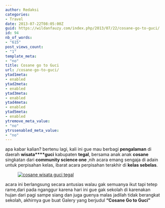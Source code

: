 ```yaml
---
author: Redaksi
categories:
- Travel
date: 2013-07-22T08:05:00Z
guid: https://wildanfauzy.com/index.php/2013/07/22/cosane-go-to-guci/
id: 94
nb_of_words:
- "615"
post_views_count:
- "1"
template_meta:
- "no"
title: Cosane go to Guci
url: /cosane-go-to-guci/
ytad1meta:
- enabled
ytad2meta:
- enabled
ytad3meta:
- enabled
ytad4meta:
- enabled
ytad5meta:
- enabled
ytremove_meta_value:
- "no"
ytrssenabled_meta_value:
- "no"
---
```


apa kabar kalian? bertenu lagi, kali ini gue mau berbagi **pengalaman** di daerah **wisata****guci** kabupaten **tegal**, bersama anak anak **cosane** singkatan dari **community science one&nbsp;**,nih acara emang sengaja di adain untuk perpisahan kelas, ibarat acara perpisahan terakhir di **kelas sebelas**.

<div class="wp-block-image">
  <figure class="aligncenter"><a href="http://wildanfauzyart.files.wordpress.com/2013/07/4a650-dsc04542.jpg"><img src="https://wildanfauzyart.files.wordpress.com/2020/04/63082-dsc04542.jpg?w=768" alt="cosane wisata guci tegal" title="cosane wisata guci tegal" data-recalc-dims="1" /></a></figure>
</div>

acara ini berlangsung secara antusias walau gak semuanya ikut tapi tetep rame,dari pada nganggur karena hari ini gue gak sekolah di karenakan hujan dari pagi sampe siang dan juga guenya malas jadilah tidak berangkat sekolah, akhirnya gue buat Galery yang berjudul **&#8220;Cosane Go to Guci&#8221;**<figure class="wp-block-image">

[<img src="https://wildanfauzyart.files.wordpress.com/2013/07/3c431-dsc04059.jpg?w=768" alt="" data-recalc-dims="1" />](https://wildanfauzyart.files.wordpress.com/2013/07/3c431-dsc04059.jpg)</figure> 

<div class="wp-block-image">
  <figure class="alignright"><a href="https://wildanfauzyart.files.wordpress.com/2013/07/9c867-dsc04086.jpg"><img src="https://wildanfauzyart.files.wordpress.com/2013/07/9c867-dsc04086.jpg?w=768" alt="" data-recalc-dims="1" /></a></figure>
</div>

<div class="wp-block-image">
  <figure class="aligncenter"><a href="https://wildanfauzyart.files.wordpress.com/2013/07/2bef6-dsc04103.jpg"><img src="https://wildanfauzyart.files.wordpress.com/2013/07/2bef6-dsc04103.jpg?w=768" alt="" data-recalc-dims="1" /></a></figure>
</div>

<div class="wp-block-image">
  <figure class="aligncenter"><a href="https://wildanfauzyart.files.wordpress.com/2013/07/5f9be-dsc04108.jpg"><img src="https://wildanfauzyart.files.wordpress.com/2013/07/5f9be-dsc04108.jpg?w=768" alt="" data-recalc-dims="1" /></a></figure>
</div>

<div class="wp-block-image">
  <figure class="aligncenter"><a href="https://wildanfauzyart.files.wordpress.com/2013/07/33b76-dsc04203.jpg"><img src="https://wildanfauzyart.files.wordpress.com/2013/07/33b76-dsc04203.jpg?w=768" alt="" data-recalc-dims="1" /></a></figure>
</div>

<div class="wp-block-image">
  <figure class="aligncenter"><a href="https://wildanfauzyart.files.wordpress.com/2013/07/36241-dsc04228.jpg"><img src="https://wildanfauzyart.files.wordpress.com/2013/07/36241-dsc04228.jpg?w=768" alt="" data-recalc-dims="1" /></a></figure>
</div>

<div class="wp-block-image">
  <figure class="aligncenter"><a href="https://wildanfauzyart.files.wordpress.com/2013/07/f3b4d-dsc04230.jpg"><img src="https://wildanfauzyart.files.wordpress.com/2013/07/f3b4d-dsc04230.jpg?w=768" alt="" data-recalc-dims="1" /></a></figure>
</div>

<div class="wp-block-image">
  <figure class="aligncenter"><a href="https://wildanfauzyart.files.wordpress.com/2013/07/cdbb3-dsc04232.jpg"><img src="https://wildanfauzyart.files.wordpress.com/2013/07/cdbb3-dsc04232.jpg?w=768" alt="" data-recalc-dims="1" /></a></figure>
</div>

<div class="wp-block-image">
  <figure class="aligncenter"><a href="https://wildanfauzyart.files.wordpress.com/2013/07/49a16-dsc04236.jpg"><img src="https://wildanfauzyart.files.wordpress.com/2013/07/49a16-dsc04236.jpg?w=768" alt="" data-recalc-dims="1" /></a></figure>
</div>

<div class="wp-block-image">
  <figure class="aligncenter"><a href="https://wildanfauzyart.files.wordpress.com/2013/07/d5f2d-dsc04237.jpg"><img src="https://wildanfauzyart.files.wordpress.com/2013/07/d5f2d-dsc04237.jpg?w=768" alt="" data-recalc-dims="1" /></a></figure>
</div>

<div class="wp-block-image">
  <figure class="aligncenter"><a href="https://wildanfauzyart.files.wordpress.com/2013/07/e145f-dsc04241.jpg"><img src="https://wildanfauzyart.files.wordpress.com/2013/07/e145f-dsc04241.jpg?w=768" alt="" data-recalc-dims="1" /></a></figure>
</div>

<div class="wp-block-image">
  <figure class="aligncenter"><a href="https://wildanfauzyart.files.wordpress.com/2013/07/3f887-dsc04246.jpg"><img src="https://wildanfauzyart.files.wordpress.com/2013/07/3f887-dsc04246.jpg?w=768" alt="" data-recalc-dims="1" /></a></figure>
</div>

<div class="wp-block-image">
  <figure class="aligncenter"><a href="https://wildanfauzyart.files.wordpress.com/2013/07/f33fe-dsc04256.jpg"><img src="https://wildanfauzyart.files.wordpress.com/2013/07/f33fe-dsc04256.jpg?w=768" alt="" data-recalc-dims="1" /></a></figure>
</div>

<div class="wp-block-image">
  <figure class="aligncenter"><a href="https://wildanfauzyart.files.wordpress.com/2013/07/a046b-dsc04257.jpg"><img src="https://wildanfauzyart.files.wordpress.com/2013/07/a046b-dsc04257.jpg?w=768" alt="" data-recalc-dims="1" /></a></figure>
</div><figure class="wp-block-image">

[<img src="https://wildanfauzyart.files.wordpress.com/2013/07/96711-dsc04261.jpg?w=768" alt="" data-recalc-dims="1" />](https://wildanfauzyart.files.wordpress.com/2013/07/96711-dsc04261.jpg)</figure> <figure class="wp-block-image">[<img src="https://wildanfauzyart.files.wordpress.com/2013/07/91eed-dsc04266.jpg?w=768" alt="" data-recalc-dims="1" />](https://wildanfauzyart.files.wordpress.com/2013/07/91eed-dsc04266.jpg)</figure> <figure class="wp-block-image">[<img src="https://wildanfauzyart.files.wordpress.com/2013/07/d2f4f-dsc04274.jpg?w=768" alt="" data-recalc-dims="1" />](https://wildanfauzyart.files.wordpress.com/2013/07/d2f4f-dsc04274.jpg)</figure> <figure class="wp-block-image">[<img src="https://wildanfauzyart.files.wordpress.com/2013/07/0f365-dsc04277.jpg?w=768" alt="" data-recalc-dims="1" />](https://wildanfauzyart.files.wordpress.com/2013/07/0f365-dsc04277.jpg)</figure> <figure class="wp-block-image">[<img src="https://wildanfauzyart.files.wordpress.com/2013/07/757b0-dsc04280.jpg?w=768" alt="" data-recalc-dims="1" />](https://wildanfauzyart.files.wordpress.com/2013/07/757b0-dsc04280.jpg)</figure> <figure class="wp-block-image">[<img src="https://wildanfauzyart.files.wordpress.com/2013/07/2ed3d-dsc04283.jpg?w=768" alt="" data-recalc-dims="1" />](https://wildanfauzyart.files.wordpress.com/2013/07/2ed3d-dsc04283.jpg)</figure> <figure class="wp-block-image">[<img src="https://wildanfauzyart.files.wordpress.com/2013/07/16e92-dsc04308.jpg?w=768" alt="" data-recalc-dims="1" />](https://wildanfauzyart.files.wordpress.com/2013/07/16e92-dsc04308.jpg)</figure> <figure class="wp-block-image">[<img src="https://wildanfauzyart.files.wordpress.com/2013/07/02bed-dsc04332.jpg?w=768" alt="" data-recalc-dims="1" />](https://wildanfauzyart.files.wordpress.com/2013/07/02bed-dsc04332.jpg)</figure> <figure class="wp-block-image">[<img src="https://wildanfauzyart.files.wordpress.com/2013/07/466c7-dsc04384.jpg?w=768" alt="" data-recalc-dims="1" />](https://wildanfauzyart.files.wordpress.com/2013/07/466c7-dsc04384.jpg)</figure> <figure class="wp-block-image">[<img src="https://wildanfauzyart.files.wordpress.com/2013/07/dcdcc-dsc04410.jpg?w=768" alt="" data-recalc-dims="1" />](https://wildanfauzyart.files.wordpress.com/2013/07/dcdcc-dsc04410.jpg)</figure> <figure class="wp-block-image">[<img src="https://wildanfauzyart.files.wordpress.com/2013/07/8eff6-dsc04415.jpg?w=768" alt="" data-recalc-dims="1" />](https://wildanfauzyart.files.wordpress.com/2013/07/8eff6-dsc04415.jpg)</figure> <figure class="wp-block-image">[<img src="https://wildanfauzyart.files.wordpress.com/2013/07/b7ba4-dsc04417.jpg?w=768" alt="" data-recalc-dims="1" />](https://wildanfauzyart.files.wordpress.com/2013/07/b7ba4-dsc04417.jpg)</figure> <figure class="wp-block-image">[<img src="https://wildanfauzyart.files.wordpress.com/2013/07/809a0-dsc04419.jpg?w=768" alt="" data-recalc-dims="1" />](https://wildanfauzyart.files.wordpress.com/2013/07/809a0-dsc04419.jpg)</figure> <figure class="wp-block-image">[<img src="https://wildanfauzyart.files.wordpress.com/2013/07/9f745-dsc04427.jpg?w=768" alt="" data-recalc-dims="1" />](https://wildanfauzyart.files.wordpress.com/2013/07/9f745-dsc04427.jpg)</figure> <figure class="wp-block-image">[<img src="https://wildanfauzyart.files.wordpress.com/2013/07/ab93d-dsc04428.jpg?w=768" alt="" data-recalc-dims="1" />](https://wildanfauzyart.files.wordpress.com/2013/07/ab93d-dsc04428.jpg)</figure> <figure class="wp-block-image">[<img src="https://wildanfauzyart.files.wordpress.com/2013/07/fe456-dsc04484.jpg?w=768" alt="" data-recalc-dims="1" />](https://wildanfauzyart.files.wordpress.com/2013/07/fe456-dsc04484.jpg)</figure> <figure class="wp-block-image">[<img src="https://wildanfauzyart.files.wordpress.com/2013/07/6cc6a-dsc04527.jpg?w=768" alt="" data-recalc-dims="1" />](https://wildanfauzyart.files.wordpress.com/2013/07/6cc6a-dsc04527.jpg)</figure> <figure class="wp-block-image">[<img src="https://wildanfauzyart.files.wordpress.com/2013/07/061f9-dsc04540.jpg?w=768" alt="" data-recalc-dims="1" />](https://wildanfauzyart.files.wordpress.com/2013/07/061f9-dsc04540.jpg)</figure> <figure class="wp-block-image">[<img src="https://wildanfauzyart.files.wordpress.com/2020/04/63082-dsc04542.jpg?w=768" alt="" data-recalc-dims="1" />](http://wildanfauzyart.files.wordpress.com/2013/07/4a650-dsc04542.jpg)</figure> <figure class="wp-block-image">[<img src="https://wildanfauzyart.files.wordpress.com/2013/07/09c6a-dsc04543.jpg?w=768" alt="" data-recalc-dims="1" />](https://wildanfauzyart.files.wordpress.com/2013/07/09c6a-dsc04543.jpg)</figure> <figure class="wp-block-image">[<img src="https://wildanfauzyart.files.wordpress.com/2013/07/17632-dsc04544.jpg?w=768" alt="" data-recalc-dims="1" />](https://wildanfauzyart.files.wordpress.com/2013/07/17632-dsc04544.jpg)</figure> <figure class="wp-block-image">[<img src="https://wildanfauzyart.files.wordpress.com/2013/07/433ef-dsc04566.jpg?w=768" alt="" data-recalc-dims="1" />](https://wildanfauzyart.files.wordpress.com/2013/07/433ef-dsc04566.jpg)</figure> <figure class="wp-block-image">[<img src="https://wildanfauzyart.files.wordpress.com/2013/07/d205d-dsc04579.jpg?w=768" alt="" data-recalc-dims="1" />](https://wildanfauzyart.files.wordpress.com/2013/07/d205d-dsc04579.jpg)</figure>